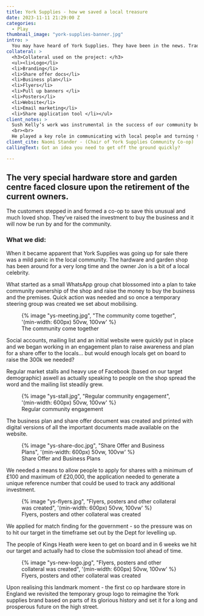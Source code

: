 ```yaml
---
title: York Supplies - how we saved a local treasure
date: 2023-11-11 21:29:00 Z
categories:
  - Play
thumbnail_image: "york-supplies-banner.jpg"
intro: >
  You may have heard of York Supplies. They have been in the news. Trading in the vibrant Birmingham suburb of Kings Heath since 1947, the very special hardware store and garden centre faced closure upon the retirement of the current owners. This is how we saved it. 
collateral: >
  <h3>Collateral used on the project: </h3>
  <ul><li>Logo</li>
  <li>Branding</li>
  <li>Share offer docs</li>
  <li>Business plan</li>
  <li>Flyers</li>
  <li>Pull up banners </li>
  <li>Posters</li>
  <li>Website</li>
  <li>Email marketing</li>
  <li>Share application tool </li></ul>
client_notes: >
  Sush Kelly’s work was instrumental in the success of our community buyout project. He has built our website, including application forms, and designed strong logos, clear brand identities and attractive professional documentation. And he did all this at speed  and with endless good humour and where necessary grace under fire. 
  <br><br>
  He played a key role in communicating with local people and turning them into investors, and we are enormously grateful. We look forward to continuing to work with Sush in the long term.
client_cite: Naomi Stander - (Chair of York Supplies Community Co-op)
callingText: Got an idea you need to get off the ground quickly?

---
```


## The very special hardware store and garden centre faced closure upon the retirement of the current owners.

The customers stepped in and formed a co-op to save this unusual and much loved shop. They’ve raised the investment to buy the business and it will now be run by and for the community.

### What we did:

When it became apparent that York Supplies was going up for sale there was a mild panic in the local community. The hardware and garden shop has been around for a very long time and the owner Jon is a bit of a local celebrity.

What started as a small WhatsApp group chat blossomed into a plan to take community ownership of the shop and raise the money to buy the business and the premises.
Quick action was needed and so once a temporary steering group was created we set about mobilising. 

<figure class="simple-image">
{% image "ys-meeting.jpg", "The community come together", '(min-width: 600px) 50vw, 100vw' %}
   <figcaption>The community come together</figcaption>
</figure>

Social accounts, mailing list and an initial website were quickly put in place and we began working in an engagement plan to raise awareness and plan for a share offer to the locals… but would enough locals get on board to raise the 300k we needed? 

Regular market stalls and heavy use of Facebook (based on our target demographic) aswell as actually speaking to people on the shop spread the word and the mailing list steadily grew.

<figure class="simple-image">
{% image "ys-stall.jpg", "Regular community engagement", '(min-width: 600px) 50vw, 100vw' %}
   <figcaption>Regular community engagement</figcaption>
</figure>

The business plan and share offer document was created and printed with digital versions of all the important documents made available on the website. 

<figure class="simple-image">
{% image "ys-share-doc.jpg", "Share Offer and Business Plans", '(min-width: 600px) 50vw, 100vw' %}
   <figcaption>Share Offer and Business Plans</figcaption>
</figure>

We needed a means to allow people to apply for shares with a minimum of £100 and maximum of £20,000, the application needed to generate a unique reference number that could be used to track any additional investment. 

<figure class="simple-image">
{% image "ys-flyers.jpg", "Flyers, posters and other collateral was created", '(min-width: 600px) 50vw, 100vw' %}
   <figcaption>Flyers, posters and other collateral was created</figcaption>
</figure>

We applied for match finding for the government - so the pressure was on to hit our target in the timeframe set out by the Dept for levelling up.

The people of Kings Heath were keen to get on board and in 6 weeks we hit our target and actually had to close the submission tool ahead of time. 

<figure class="simple-image">
{% image "ys-new-logo.jpg", "Flyers, posters and other collateral was created", '(min-width: 600px) 50vw, 100vw' %}
   <figcaption>Flyers, posters and other collateral was created</figcaption>
</figure>

Upon realising this landmark moment - the first co op hardware store in England we revisited the temporary group logo to reimagine the York supplies brand based on parts of its glorious history and set it for a long and prosperous future on the high street. 



